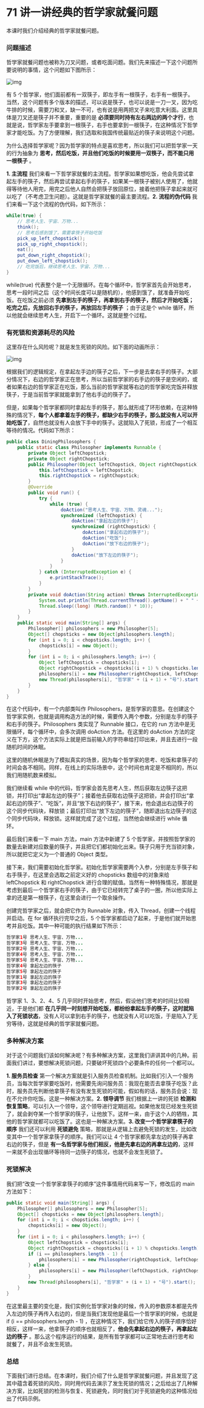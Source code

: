# 71 讲一讲经典的哲学家就餐问题

本课时我们介绍经典的哲学家就餐问题。

### 问题描述

哲学家就餐问题也被称为刀叉问题，或者吃面问题。我们先来描述一下这个问题所要说明的事情，这个问题如下图所示：

![img](assets/Ciqah16ZbtKAZGebAAXzyFyJIXc351.png)

有 5 个哲学家，他们面前都有一双筷子，即左手有一根筷子，右手有一根筷子。当然，这个问题有多个版本的描述，可以说是筷子，也可以说是一刀一叉，因为吃牛排的时候，需要刀和叉，缺一不可，也有说是用两把叉子来吃意大利面。这里具体是刀叉还是筷子并不重要，重要的是 **必须要同时持有左右两边的两个才行**，也就是说，哲学家左手要拿到一根筷子，右手也要拿到一根筷子，在这种情况下哲学家才能吃饭。为了方便理解，我们选取和我国传统最贴近的筷子来说明这个问题。

为什么选择哲学家呢？因为哲学家的特点是喜欢思考，所以我们可以把哲学家一天的行为抽象为 **思考，然后吃饭，并且他们吃饭的时候要用一双筷子，而不能只用一根筷子** 。

**1. 主流程** 我们来看一下哲学家就餐的主流程。哲学家如果想吃饭，他会先尝试拿起左手的筷子，然后再尝试拿起右手的筷子，如果某一根筷子被别人使用了，他就得等待他人用完，用完之后他人自然会把筷子放回原位，接着他把筷子拿起来就可以吃了（不考虑卫生问题）。这就是哲学家就餐的最主要流程。**2. 流程的伪代码** 我们来看一下这个流程的伪代码，如下所示：

```java
while(true) { 
    // 思考人生、宇宙、万物...
    think();
    // 思考后感到饿了，需要拿筷子开始吃饭
    pick_up_left_chopstick();
    pick_up_right_chopstick();
    eat();
    put_down_right_chopstick();
    put_down_left_chopstick();
    // 吃完饭后，继续思考人生、宇宙、万物...
}
```

while(true) 代表整个是一个无限循环。在每个循环中，哲学家首先会开始思考，思考一段时间之后（这个时间长度可以是随机的），他感到饿了，就准备开始吃饭。在吃饭之前必须 **先拿到左手的筷子，再拿到右手的筷子，然后才开始吃饭；吃完之后，先放回右手的筷子，再放回左手的筷子** ；由于这是个 while 循环，所以他就会继续思考人生，开启下一个循环。这就是整个过程。

### 有死锁和资源耗尽的风险

这里存在什么风险呢？就是发生死锁的风险。如下面的动画所示：

![img](assets/Ciqah16ZbtKAProPAAXhOKcrHds107.png)

根据我们的逻辑规定，在拿起左手边的筷子之后，下一步是去拿右手的筷子。大部分情况下，右边的哲学家正在思考，所以当前哲学家的右手边的筷子是空闲的，或者如果右边的哲学家正在吃饭，那么当前的哲学家就等右边的哲学家吃完饭并释放筷子，于是当前哲学家就能拿到了他右手边的筷子了。

但是，如果每个哲学家都同时拿起左手的筷子，那么就形成了环形依赖，在这种特殊的情况下，**每个人都拿着左手的筷子，都缺少右手的筷子，那么就没有人可以开始吃饭了**，自然也就没有人会放下手中的筷子。这就陷入了死锁，形成了一个相互等待的情况。代码如下所示：

```java
public class DiningPhilosophers {
    public static class Philosopher implements Runnable {
        private Object leftChopstick;
        private Object rightChopstick;
        public Philosopher(Object leftChopstick, Object rightChopstick) {
            this.leftChopstick = leftChopstick;
            this.rightChopstick = rightChopstick;
        }
        @Override
        public void run() {
            try {
                while (true) {
                    doAction("思考人生、宇宙、万物、灵魂...");
                    synchronized (leftChopstick) {
                        doAction("拿起左边的筷子");
                        synchronized (rightChopstick) {
                            doAction("拿起右边的筷子");
                            doAction("吃饭");
                            doAction("放下右边的筷子");
                        }
                        doAction("放下左边的筷子");
                    }
                }
            } catch (InterruptedException e) {
                e.printStackTrace();
            }
        }
        private void doAction(String action) throws InterruptedException {
            System.out.println(Thread.currentThread().getName() + " " + action);
            Thread.sleep((long) (Math.random() * 10));
        }
    }
    public static void main(String[] args) {
        Philosopher[] philosophers = new Philosopher[5];
        Object[] chopsticks = new Object[philosophers.length];
        for (int i = 0; i < chopsticks.length; i++) {
            chopsticks[i] = new Object();
        }
        for (int i = 0; i < philosophers.length; i++) {
            Object leftChopstick = chopsticks[i];
            Object rightChopstick = chopsticks[(i + 1) % chopsticks.length];
            philosophers[i] = new Philosopher(rightChopstick, leftChopstick);
            new Thread(philosophers[i], "哲学家" + (i + 1) + "号").start();
        }
    }
}
```

在这个代码中，有一个内部类叫作 Philosophers，是哲学家的意思。在创建这个哲学家实例，也就是调用构造方法的时候，需要传入两个参数，分别是左手的筷子和右手的筷子。Philosophers 类实现了 Runnable 接口，在它的 run 方法中是无限循环，每个循环中，会多次调用 doAction 方法。在这里的 doAction 方法的定义在下方，这个方法实际上就是把当前输入的字符串给打印出来，并且去进行一段随机时间的休眠。

这里的随机休眠是为了模拟真实的场景，因为每个哲学家的思考、吃饭和拿筷子的时间会各不相同。同样，在线上的实际场景中，这个时间也肯定是不相同的，所以我们用随机数来模拟。

我们继续看 while 中的代码，哲学家会首先思考人生，然后获取左边筷子这把锁，并打印出“拿起左边的筷子”；接着他去获取右边筷子这把锁，并会打印出“拿起右边的筷子”、“吃饭”，并且“放下右边的筷子”，接下来，他会退出右边筷子的这个同步代码块，释放锁；最后打印出“放下左边的筷子”，随即退出左边筷子的这个同步代码块，释放锁。这样就完成了这个过程，当然他会继续进行 while 循环。

最后我们来看一下 main 方法，main 方法中新建了 5 个哲学家，并按照哲学家的数量去新建对应数量的筷子，并且把它们都初始化出来。筷子只用于充当锁对象，所以就把它定义为一个普通的 Object 类型。

接下来，我们需要初始化哲学家。初始化哲学家需要两个入参，分别是左手筷子和右手筷子，在这里会选取之前定义好的 chopsticks 数组中的对象来给 leftChopstick 和 rightChopstick 进行合理的赋值。当然有一种特殊情况，那就是考虑到最后一个哲学家右手的筷子，由于它已经转完了桌子的一圈，所以他实际上拿的还是第一根筷子，在这里会进行一个取余操作。

创建完哲学家之后，就会把它作为 Runnable 对象，传入 Thread，创建一个线程并启动。在 for 循环执行完毕之后，5 个哲学家都启动了起来，于是他们就开始思考并且吃饭。其中一种可能的执行结果如下所示：

```java
哲学家1号 思考人生、宇宙、万物...
哲学家3号 思考人生、宇宙、万物...
哲学家2号 思考人生、宇宙、万物...
哲学家4号 思考人生、宇宙、万物...
哲学家5号 思考人生、宇宙、万物...
哲学家4号 拿起左边的筷子
哲学家5号 拿起左边的筷子
哲学家1号 拿起左边的筷子
哲学家3号 拿起左边的筷子
哲学家2号 拿起左边的筷子
```

哲学家 1、3、2、4、5 几乎同时开始思考，然后，假设他们思考的时间比较相近，于是他们都 **在几乎同一时刻想开始吃饭，都纷纷拿起左手的筷子，这时就陷入了死锁状态**，没有人可以拿到右手的筷子，也就没有人可以吃饭，于是陷入了无穷等待，这就是经典的哲学家就餐问题。

### 多种解决方案

对于这个问题我们该如何解决呢？有多种解决方案，这里我们讲讲其中的几种。前面我们讲过，要想解决死锁问题，只要破坏死锁四个必要条件的任何一个都可以。

**1. 服务员检查** 第一个解决方案就是引入服务员检查机制。比如我们引入一个服务员，当每次哲学家要吃饭时，他需要先询问服务员：我现在能否去拿筷子吃饭？此时，服务员先判断他拿筷子有没有发生死锁的可能，假如有的话，服务员会说：现在不允许你吃饭。这是一种解决方案。**2. 领导调节** 我们根据上一讲的死锁 **检测和恢复策略**，可以引入一个领导，这个领导进行定期巡视。如果他发现已经发生死锁了，就会剥夺某一个哲学家的筷子，让他放下。这样一来，由于这个人的牺牲，其他的哲学家就都可以吃饭了。这也是一种解决方案。**3. 改变一个哲学家拿筷子的顺序** 我们还可以利用 **死锁避免** 策略，那就是从逻辑上去避免死锁的发生，比如改变其中一个哲学家拿筷子的顺序。我们可以让 4 个哲学家都先拿左边的筷子再拿右边的筷子，但是 **有一名哲学家与他们相反，他是先拿右边的再拿左边的**，这样一来就不会出现循环等待同一边筷子的情况，也就不会发生死锁了。

### 死锁解决

我们把“改变一个哲学家拿筷子的顺序”这件事情用代码来写一下，修改后的 main 方法如下：

```java
public static void main(String[] args) {
    Philosopher[] philosophers = new Philosopher[5];
    Object[] chopsticks = new Object[philosophers.length];
    for (int i = 0; i < chopsticks.length; i++) {
        chopsticks[i] = new Object();
    }
    for (int i = 0; i < philosophers.length; i++) {
        Object leftChopstick = chopsticks[i];
        Object rightChopstick = chopsticks[(i + 1) % chopsticks.length];
        if (i == philosophers.length - 1) {
            philosophers[i] = new Philosopher(rightChopstick, leftChopstick);
        } else {
            philosophers[i] = new Philosopher(leftChopstick, rightChopstick);
        }
        new Thread(philosophers[i], "哲学家" + (i + 1) + "号").start();
    }
}
```

在这里最主要的变化是，我们实例化哲学家对象的时候，传入的参数原本都是先传入左边的筷子再传入右边的，但是当我们发现他是最后一个哲学家的时候，也就是 if (i == philosophers.length - 1) ，在这种情况下，我们给它传入的筷子顺序恰好相反，这样一来，他拿筷子的顺序也就相反了，**他会先拿起右边的筷子，再拿起左边的筷子** 。那么这个程序运行的结果，是所有哲学家都可以正常地去进行思考和就餐了，并且不会发生死锁。

### 总结

下面我们进行总结。在本课时，我们介绍了什么是哲学家就餐问题，并且发现了这其中蕴含着死锁的风险，同时用代码去演示了发生死锁的情况；之后给出了几种解决方案，比如死锁的检测与恢复、死锁避免，同时我们对于死锁避免的这种情况给出了代码示例。
